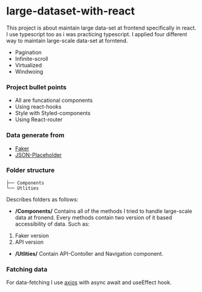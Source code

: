 # large-dataset-with-react

This project is about maintain large data-set at frontend specifically in react. I use typescript too as i was practicing typescript. I applied four different way to maintain large-scale data-set at forntend.

- Pagination
- Infinite-scroll
- Virtualized
- Windwoing

### Project bullet points

- All are funcational components
- Using react-hooks
- Style with Styled-components
- Using React-router

### Data generate from

- [Faker](https://www.npmjs.com/package/faker)
- [JSON-Placeholder](https://jsonplaceholder.typicode.com/)

### Folder structure

```
├── Components
└── Utlities

```

Describes folders as follows:

- **/Components/** Contains all of the methods I tried to handle large-scale data at fronend. Every methods contain two version of it based accessibility of data. Such as:

1. Faker version
2. API version

- **/Utlities/** Contain API-Contoller and Navigation component.

### Fatching data

For data-fetching I use [axios](https://www.npmjs.com/package/axios) with async await and useEffect hook.
